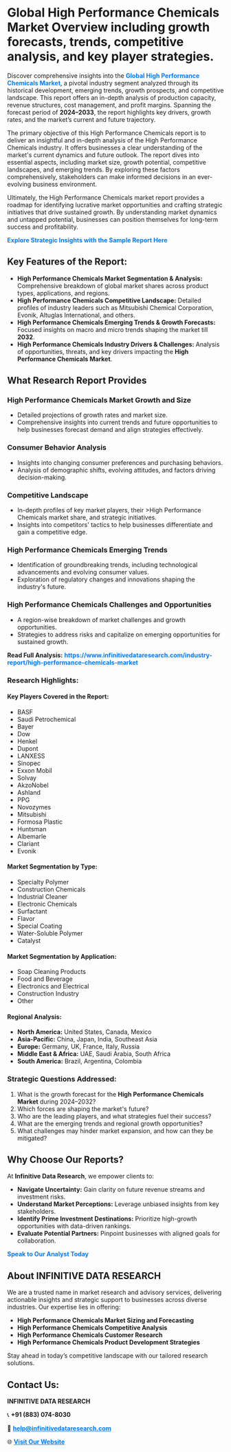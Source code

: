 <h1>Global High Performance Chemicals Market Overview including growth forecasts, trends, competitive analysis, and key player strategies.</h1>
<p>
Discover comprehensive insights into the 
<a href="https://www.infinitivedataresearch.com/industry-report/high-performance-chemicals-market" rel="dofollow" style="color: #007BFF; text-decoration: none;"><strong>Global High Performance Chemicals Market</strong></a>, a pivotal industry segment analyzed through its historical development, emerging trends, growth prospects, and competitive landscape. This report offers an in-depth analysis of production capacity, revenue structures, cost management, and profit margins. Spanning the forecast period of <strong>2024–2033</strong>, the report highlights key drivers, growth rates, and the market’s current and future trajectory.
</p>
<p>
The primary objective of this High Performance Chemicals report is to deliver an insightful and in-depth analysis of the High Performance Chemicals industry. It offers businesses a clear understanding of the market's current dynamics and future outlook. The report dives into essential aspects, including market size, growth potential, competitive landscapes, and emerging trends. By exploring these factors comprehensively, stakeholders can make informed decisions in an ever-evolving business environment.
</p>
<p>
Ultimately, the High Performance Chemicals market report provides a roadmap for identifying lucrative market opportunities and crafting strategic initiatives that drive sustained growth. By understanding market dynamics and untapped potential, businesses can position themselves for long-term success and profitability.
</p>
<p>
<a href="https://www.infinitivedataresearch.com/request-sample/reportId=105186" style="color: #007BFF; text-decoration: none;"><strong>Explore Strategic Insights with the Sample Report Here</strong></a>
</p>

<h2>Key Features of the Report:</h2>
<ul>
<li><strong>High Performance Chemicals Market Segmentation & Analysis:</strong> Comprehensive breakdown of global market shares across product types, applications, and regions.</li>
<li><strong>High Performance Chemicals Competitive Landscape:</strong> Detailed profiles of industry leaders such as Mitsubishi Chemical Corporation, Evonik, Altuglas International, and others.</li>
<li><strong>High Performance Chemicals Emerging Trends & Growth Forecasts:</strong> Focused insights on macro and micro trends shaping the market till <strong>2032</strong>.</li>
<li><strong>High Performance Chemicals Industry Drivers & Challenges:</strong> Analysis of opportunities, threats, and key drivers impacting the <strong>High Performance Chemicals Market</strong>.</li>
</ul>

<h2>What Research Report Provides</h2>
<h3>High Performance Chemicals Market Growth and Size</h3>
<ul>
<li>Detailed projections of growth rates and market size.</li>
<li>Comprehensive insights into current trends and future opportunities to help businesses forecast demand and align strategies effectively.</li>
</ul>

<h3>Consumer Behavior Analysis</h3>
<ul>
<li>Insights into changing consumer preferences and purchasing behaviors.</li>
<li>Analysis of demographic shifts, evolving attitudes, and factors driving decision-making.</li>
</ul>

<h3>Competitive Landscape</h3>
<ul>
<li>In-depth profiles of key market players, their >High Performance Chemicals market share, and strategic initiatives.</li>
<li>Insights into competitors' tactics to help businesses differentiate and gain a competitive edge.</li>
</ul>

<h3>High Performance Chemicals Emerging Trends</h3>
<ul>
<li>Identification of groundbreaking trends, including technological advancements and evolving consumer values.</li>
<li>Exploration of regulatory changes and innovations shaping the industry's future.</li>
</ul>

<h3>High Performance Chemicals Challenges and Opportunities</h3>
<ul>
<li>A region-wise breakdown of market challenges and growth opportunities.</li>
<li>Strategies to address risks and capitalize on emerging opportunities for sustained growth.</li>
</ul>
<p><strong>Read Full Analysis:</strong> <a href="https://www.infinitivedataresearch.com/industry-report/high-performance-chemicals-market" rel="dofollow" style="color: #007BFF; text-decoration: none;"><strong>https://www.infinitivedataresearch.com/industry-report/high-performance-chemicals-market</strong></a></p>
<h3>Research Highlights:</h3>
<h4>Key Players Covered in the Report:</h4>
<ul><li>BASF</li><li>Saudi Petrochemical</li><li>Bayer</li><li>Dow</li><li>Henkel</li><li>Dupont</li><li>LANXESS</li><li>Sinopec</li><li>Exxon Mobil</li><li>Solvay</li><li>AkzoNobel</li><li>Ashland</li><li>PPG</li><li>Novozymes</li><li>Mitsubishi</li><li>Formosa Plastic</li><li>Huntsman</li><li>Albemarle</li><li>Clariant</li><li>Evonik</li></ul>
<h4>Market Segmentation by Type:</h4>
<ul><li>Specialty Polymer</li><li>Construction Chemicals</li><li>Industrial Cleaner</li><li>Electronic Chemicals</li><li>Surfactant</li><li>Flavor</li><li>Special Coating</li><li>Water-Soluble Polymer</li><li>Catalyst</li></ul>
<h4>Market Segmentation by Application:</h4>
<ul><li>Soap Cleaning Products</li><li>Food and Beverage</li><li>Electronics and Electrical</li><li>Construction Industry</li><li>Other</li></ul>

<h4>Regional Analysis:</h4>
<ul>
<li><strong>North America:</strong> United States, Canada, Mexico</li>
<li><strong>Asia-Pacific:</strong> China, Japan, India, Southeast Asia</li>
<li><strong>Europe:</strong> Germany, UK, France, Italy, Russia</li>
<li><strong>Middle East & Africa:</strong> UAE, Saudi Arabia, South Africa</li>
<li><strong>South America:</strong> Brazil, Argentina, Colombia</li>
</ul>

<h3>Strategic Questions Addressed:</h3>
<ol>
<li>What is the growth forecast for the <strong>High Performance Chemicals Market</strong> during 2024–2032?</li>
<li>Which forces are shaping the market's future?</li>
<li>Who are the leading players, and what strategies fuel their success?</li>
<li>What are the emerging trends and regional growth opportunities?</li>
<li>What challenges may hinder market expansion, and how can they be mitigated?</li>
</ol>

<h2>Why Choose Our Reports?</h2>
<p>At <strong>Infinitive Data Research</strong>, we empower clients to:</p>
<ul>
<li><strong>Navigate Uncertainty:</strong> Gain clarity on future revenue streams and investment risks.</li>
<li><strong>Understand Market Perceptions:</strong> Leverage unbiased insights from key stakeholders.</li>
<li><strong>Identify Prime Investment Destinations:</strong> Prioritize high-growth opportunities with data-driven rankings.</li>
<li><strong>Evaluate Potential Partners:</strong> Pinpoint businesses with aligned goals for collaboration.</li>
</ul>
<p><a href="https://www.infinitivedataresearch.com/industry-report/high-performance-chemicals-market" rel="dofollow" style="color: #007BFF; text-decoration: none;"><strong>Speak to Our Analyst Today</strong></a></p>

<h2>About INFINITIVE DATA RESEARCH</h2>
<p>We are a trusted name in market research and advisory services, delivering actionable insights and strategic support to businesses across diverse industries. Our expertise lies in offering:</p>
<ul>
<li><strong>High Performance Chemicals Market Sizing and Forecasting</strong></li>
<li><strong>High Performance Chemicals Competitive Analysis</strong></li>
<li><strong>High Performance Chemicals Customer Research</strong></li>
<li><strong>High Performance Chemicals Product Development Strategies</strong></li>
</ul>
<p>Stay ahead in today’s competitive landscape with our tailored research solutions.</p>

<h2>Contact Us:</h2>
<p><strong>INFINITIVE DATA RESEARCH</strong></p>
<p>📞 <strong>+91 (883) 074-8030</strong></p>
<p>📧 <strong><a href="mailto:help@infinitivedataresearch.com" style="color: #007BFF;">help@infinitivedataresearch.com</a></strong></p>
<p>🌐 <strong><a href="https://www.infinitivedataresearch.com" rel="dofollow" style="color: #007BFF;">Visit Our Website</a></strong></p>